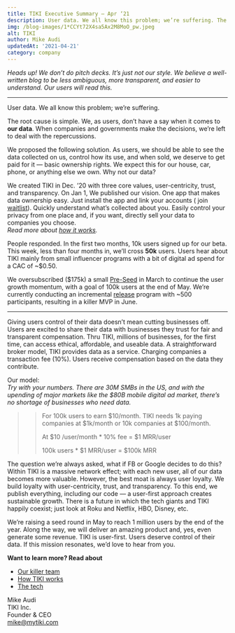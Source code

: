 ```yaml
---
title: TIKI Executive Summary — Apr ‘21
description: User data. We all know this problem; we’re suffering. The root cause is simple. We, as users, don’t have a say when it comes to our data.
img: /blog-images/1*CCYt72X4sa5Ax2M8MoO_pw.jpeg
alt: TIKI
author: Mike Audi
updatedAt: '2021-04-21'
category: company
---
```

*Heads up! We don’t do pitch decks. It’s just not our style. We believe a well-written blog to be less ambiguous, more
transparent, and easier to understand. Our users will read this.*

---

User data. We all know this problem; we’re suffering.

The root cause is simple. We, as users, don’t have a say when it comes to **our data**. When companies and governments
make the decisions, we’re left to deal with the repercussions.

We proposed the following solution. As users, we should be able to see the data collected on us, control how its use,
and when sold, we deserve to get paid for it — basic ownership rights. We expect this for our house, car, phone, or
anything else we own. Why not our data?

We created TIKI in Dec. ’20 with three core values, user-centricity, trust, and transparency. On Jan 1, We published our
vision. One app that makes data ownership easy. Just install the app and link your accounts (
join [waitlist](https://mytiki.com/#signup)). Quickly understand what’s collected about you. Easily control your privacy
from one place and, if you want, directly sell your data to companies you choose.  
*Read more about [how it works](https://mytiki.com/blog/your-data).*

People responded. In the first two months, 10k users signed up for our beta. This week, less than four months in, we’ll
cross **50k** users. Users hear about TIKI mainly from small influencer programs with a bit of digital ad spend for a
CAC of ~$0.50.

We oversubscribed ($175k) a small [Pre-Seed](https://mytiki.com/blog/pre-seed-program) in March to continue the user
growth momentum, with a goal of 100k users at the end of May. We’re currently conducting an incremental [release]()
program with ~500 participants, resulting in a killer MVP in June.

---

Giving users control of their data doesn’t mean cutting businesses off. Users are excited to share their data with
businesses they trust for fair and transparent compensation. Thru TIKI, millions of businesses, for the first time, can
access ethical, affordable, and useable data. A straightforward broker model, TIKI provides data as a service. Charging
companies a transaction fee (10%). Users receive compensation based on the data they contribute.

Our model:  
*Try with your numbers. There are 30M SMBs in the US, and with the upending of major markets like the $80B mobile
digital ad market, there’s no shortage of businesses who need data.*

> > For 100k users to earn $10/month. TIKI needs 1k paying companies at $1k/month or 10k companies at $100/month.
> >
> > At $10 /user/month * 10% fee = $1 MRR/user
> >
> > 100k users * $1 MRR/user = $100k MRR

The question we’re always asked, what if FB or Google decides to do this? Within TIKI is a massive network effect; with
each new user, all of our data becomes more valuable. However, the best moat is always user loyalty. We build loyalty
with user-centricity, trust, and transparency. To this end, we publish everything, including our code — a user-first
approach creates sustainable growth. There is a future in which the tech giants and TIKI happily coexist; just look at
Roku and Netflix, HBO, Disney, etc.

We’re raising a seed round in May to reach 1 million users by the end of the year. Along the way, we will deliver an
amazing product and, yes, even generate some revenue. TIKI is user-first. Users deserve control of their data. If this
mission resonates, we’d love to hear from you.

**Want to learn more? Read about**

- [Our killer team](https://mytiki.com/blog/team)
- [How TIKI works](https://mytiki.com/blog/your-data)
- [The tech](https://mytiki.com/blog/proposed-architecture)

Mike Audi  
TIKI Inc.  
Founder & CEO  
[mike@mytiki.com](mailto:mike@mytiki.com)
